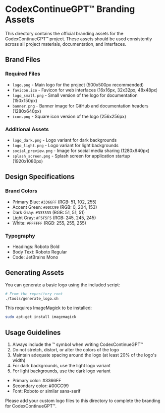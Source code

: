 # CodexContinueGPT™ Branding Assets

This directory contains the official branding assets for the CodexContinueGPT™ project. These assets should be used consistently across all project materials, documentation, and interfaces.

## Brand Files

### Required Files

- `logo.png` - Main logo for the project (500x500px recommended)
- `favicon.ico` - Favicon for web interfaces (16x16px, 32x32px, 48x48px)
- `logo_small.png` - Small version of the logo for documentation (150x150px)
- `banner.png` - Banner image for GitHub and documentation headers (1280x640px)
- `icon.png` - Square icon version of the logo (256x256px)

### Additional Assets

- `logo_dark.png` - Logo variant for dark backgrounds
- `logo_light.png` - Logo variant for light backgrounds
- `social_preview.png` - Image for social media sharing (1280x640px)
- `splash_screen.png` - Splash screen for application startup (1920x1080px)

## Design Specifications

### Brand Colors

- Primary Blue: `#3366FF` (RGB: 51, 102, 255)
- Accent Green: `#00CC99` (RGB: 0, 204, 153)
- Dark Gray: `#333333` (RGB: 51, 51, 51)
- Light Gray: `#F5F5F5` (RGB: 245, 245, 245)
- White: `#FFFFFF` (RGB: 255, 255, 255)

### Typography

- Headings: Roboto Bold
- Body Text: Roboto Regular
- Code: JetBrains Mono

## Generating Assets

You can generate a basic logo using the included script:

```bash
# From the repository root
./tools/generate_logo.sh
```

This requires ImageMagick to be installed:

```bash
sudo apt-get install imagemagick
```

## Usage Guidelines

1. Always include the ™ symbol when writing CodexContinueGPT™
2. Do not stretch, distort, or alter the colors of the logo
3. Maintain adequate spacing around the logo (at least 20% of the logo's width)
4. For dark backgrounds, use the light logo variant
5. For light backgrounds, use the dark logo variant

- Primary color: #3366FF
- Secondary color: #00CC99
- Font: Roboto or similar sans-serif

Please add your custom logo files to this directory to complete the branding for CodexContinueGPT™.
